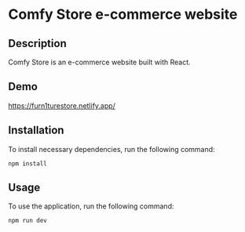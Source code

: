 # Comfy Store e-commerce website 

## Description

Comfy Store is an e-commerce website built with React.

## Demo

https://furn1turestore.netlify.app/

## Installation

To install necessary dependencies, run the following command:

```
npm install
```

## Usage

To use the application, run the following command:

```
npm run dev